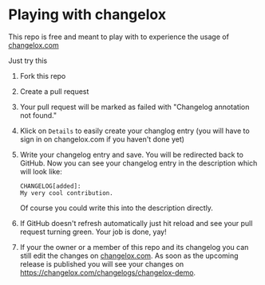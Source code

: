 # Playing with changelox
This repo is free and meant to play with to experience the usage of [changelox.com](https://changelox.com)

Just try this
1. Fork this repo
2. Create a pull request
3. Your pull request will be marked as failed with "Changelog annotation not found."
4. Klick on `Details` to easily create your changlog entry (you will have to sign in on changelox.com if you haven't done yet)
5. Write your changelog entry and save. You will be redirected back to GitHub.
    Now you can see your changelog entry in the description which will look like:
    ```
    CHANGELOG[added]:
    My very cool contribution.
    ```

    Of course you could write this into the description directly.
6. If GitHub doesn't refresh automatically just hit reload and see your pull request turning green. Your job is done, yay!
7.  If your the owner or a member of this repo and its changelog you can still edit the changes on [changelox.com](https://changelox.com). As soon as the upcoming release is published you will see your changes on https://changelox.com/changelogs/changelox-demo.
